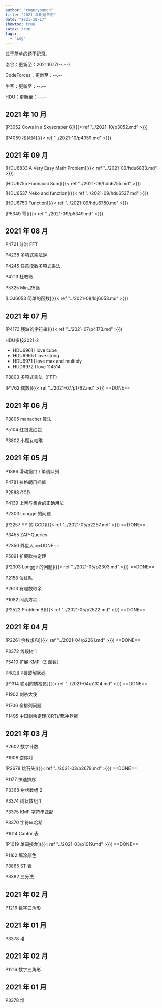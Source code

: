 ```yaml
---
author: "rogeryoungh"
title: "2021 年刷题日志"
date: "2021-10-17"
showtoc: true
katex: true
tags: 
  - "Log"
---
```


过于简单的题不记录。

洛谷：更新至：2021.10.17(--.--)

CodeForces：更新至：--.--

牛客：更新至：--.--

HDU：更新至：--.--

## 2021 年 10 月

[P3052 Cows in a Skyscraper G]({{< ref "../2021-10/p3052.md" >}})

[P4059 找爸爸]({{< ref "../2021-10/p4059.md" >}})

## 2021 年 09 月

[HDU6833 A Very Easy Math Problem]({{< ref "../2021-09/hdu6833.md" >}})

[HDU6755 Fibonacci Sum]({{< ref "../2021-09/hdu6755.md" >}})

[HDU6537 Neko and function]({{< ref "../2021-09/hdu6537.md" >}})

[HDU6750 Function]({{< ref "../2021-09/hdu6750.md" >}})

[P5349 幂]({{< ref "../2021-09/p5349.md" >}})

## 2021 年 08 月

P4721 分治 FFT

P4238 多项式乘法逆

P4245 任意模数多项式乘法

P4213 杜教筛

P5325 Min_25筛

[LOJ6053 简单的函数]({{< ref "../2021-08/loj6053.md" >}})

## 2021 年 07 月

[P4173 残缺的字符串]({{< ref "../2021-07/p4173.md" >}})

HDU多校2021-2

- HDU6961 I love cube
- HDU6965 I love string
- HDU6971 I love max and multiply
- HUD6972 I love 114514

P3803 多项式乘法（FFT）

[P1762 偶数]({{< ref "../2021-07/p1762.md" >}}) ==DONE==

## 2021 年 06 月

P3805 manacher 算法

P5104 红包发红包

P3802 小魔女帕琪

## 2021 年 05 月

P1886 滑动窗口 / 单调队列

P4781 拉格朗日插值

P2568 GCD

P4139 上帝与集合的正确用法

P2303 Longge 的问题

[P2257 YY 的 GCD]({{< ref "../2021-05/p2257.md" >}}) ==DONE==

P3455 ZAP-Queries

P2350 外星人 ==DONE==

P5091 扩展欧拉定理

[P2303 Longge 的问题]({{< ref "../2021-05/p2303.md" >}}) ==DONE==

P2158 仪仗队

P2613 有理数取余

P1082 同余方程

[P2522 Problem B]({{< ref "../2021-05/p2522.md" >}}) ==DONE==

## 2021 年 04 月

[P2261 余数求和]({{< ref "../2021-04/p2261.md" >}}) ==DONE==

P3372 线段树 1

P5410 扩展 KMP（Z 函数）

P4838 P哥破解密码

[P1314 聪明的质检员]({{< ref "../2021-04/p1314.md" >}}) ==DONE==

P1902 刺杀大使

P1706 全排列问题

P1495 中国剩余定理(CRT)/曹冲养猪

## 2021 年 03 月

P2602 数字计数

P1908 逆序对

[P2678 跳石头]({{< ref "../2021-03/p2678.md" >}}) ==DONE==

P1177 快速排序

P3368 树状数组 2

P3374 树状数组 1

P3375 KMP 字符串匹配

P3370 字符串哈希

P1014 Cantor 表

[P1019 单词接龙]({{< ref "../2021-03/p1019.md" >}}) ==DONE==

P1162 填涂颜色

P3865 ST 表

P3382 三分法

## 2021 年 02 月

P1216 数字三角形

## 2021 年 01 月

P3378 堆

## 2021 年 02 月

P1216 数字三角形

## 2021 年 01 月

P3378 堆
